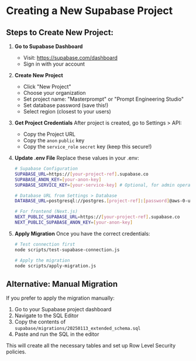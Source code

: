 # Creating a New Supabase Project

## Steps to Create New Project:

1. **Go to Supabase Dashboard**
   - Visit: https://supabase.com/dashboard
   - Sign in with your account

2. **Create New Project**
   - Click "New Project"
   - Choose your organization
   - Set project name: "Masterprompt" or "Prompt Engineering Studio"
   - Set database password (save this!)
   - Select region (closest to your users)

3. **Get Project Credentials**
   After project is created, go to Settings > API:
   - Copy the Project URL
   - Copy the `anon` `public` key
   - Copy the `service_role` `secret` key (keep this secure!)

4. **Update .env File**
   Replace these values in your .env:
   ```bash
   # Supabase Configuration
   SUPABASE_URL=https://[your-project-ref].supabase.co
   SUPABASE_ANON_KEY=[your-anon-key]
   SUPABASE_SERVICE_KEY=[your-service-key] # Optional, for admin operations
   
   # Database URL from Settings > Database
   DATABASE_URL=postgresql://postgres.[project-ref]:[password]@aws-0-us-east-1.pooler.supabase.com:5432/postgres
   
   # For frontend (Next.js)
   NEXT_PUBLIC_SUPABASE_URL=https://[your-project-ref].supabase.co
   NEXT_PUBLIC_SUPABASE_ANON_KEY=[your-anon-key]
   ```

5. **Apply Migration**
   Once you have the correct credentials:
   ```bash
   # Test connection first
   node scripts/test-supabase-connection.js
   
   # Apply the migration
   node scripts/apply-migration.js
   ```

## Alternative: Manual Migration

If you prefer to apply the migration manually:

1. Go to your Supabase project dashboard
2. Navigate to the SQL Editor
3. Copy the contents of `supabase/migrations/20250113_extended_schema.sql`
4. Paste and run the SQL in the editor

This will create all the necessary tables and set up Row Level Security policies.